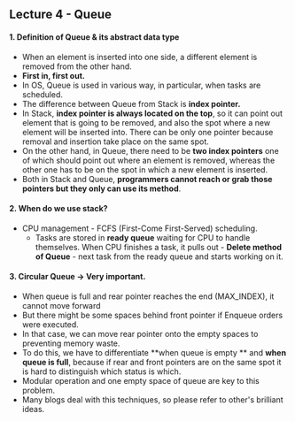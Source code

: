 ## Lecture 4 - Queue



#### 1. Definition of Queue & its abstract data type

- When an element is inserted into one side, a different element is removed from the other hand.
- **First in, first out.**
- In OS, Queue is used in various way, in particular, when tasks are scheduled.
-  The difference between Queue from Stack is **index pointer.** 
  - In Stack, **index pointer is always located on the top**, so it can point out element that is going to be removed, and also the spot where a new element will be inserted into. There can be only one pointer because removal and insertion take place on the same spot.
  - On the other hand, in Queue, there need to be **two index pointers** one of which should point out where an element is removed, whereas the other one has to be on the spot in which a new element is inserted.
  - Both in Stack and Queue, **programmers cannot reach or grab those pointers but they only can use its method**.


#### 2. When do we use stack?

- CPU management - FCFS (First-Come First-Served) scheduling.
  - Tasks are stored in **ready queue** waiting for CPU to handle themselves. When CPU finishes a task, it pulls out - **Delete method of Queue** - next task from the ready queue and starts working on it.

#### 3. Circular Queue -> Very important.

- When queue is full and rear pointer reaches the end (MAX_INDEX), it cannot move forward
- But there might be some spaces behind front pointer if Enqueue orders were executed.
- In that case, we can move rear pointer onto the empty spaces to preventing memory waste.
- To do this, we have to differentiate **when queue is empty ** and **when queue is full**, because if rear and front pointers are on the same spot it is hard to distinguish which status is which.
- Modular operation and one empty space of queue are key to this problem.
- Many blogs deal with this techniques, so please refer to other's brilliant ideas. 

